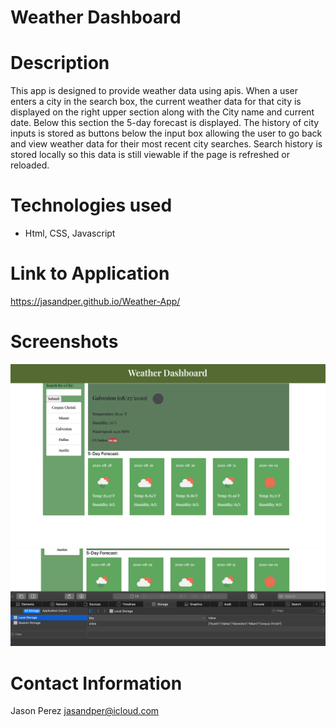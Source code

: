 # Weather Dashboard

# Description
This app is designed to provide weather data using apis.  When a user enters a city in the search box, the current weather data for that city is displayed on the right upper section along with the City name and current date.  Below this section the 5-day forecast is displayed.  The history of city inputs is stored as buttons below the input box allowing the user to go back and view weather data for their most recent city searches.  Search history is stored locally so this data is still viewable if the page is refreshed or reloaded. 

# Technologies used
- Html, CSS, Javascript

# Link to Application
https://jasandper.github.io/Weather-App/

# Screenshots
![Finished App](screenshot1.png)
![Local Storage](screenshot2.png)

# Contact Information
Jason Perez jasandper@icloud.com